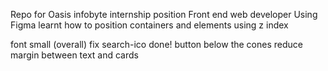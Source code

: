 Repo for Oasis infobyte internship
position Front end web developer
Using Figma
learnt how to position containers and elements using z index

font small (overall)
fix search-ico  done!
button below the cones
reduce margin between text and cards
